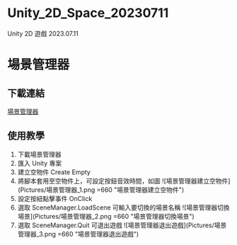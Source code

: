 # Unity_2D_Space_20230711
 Unity 2D 遊戲 2023.07.11

# 場景管理器

## 下載連結
[場景管理器](Assets/Scripts/SceneManager.cs "場景管理器連結")

## 使用教學
1. 下載場景管理器
2. 匯入 Unity 專案
3. 建立空物件 Create Empty
4. 將腳本套用至空物件上，可設定按鈕音效時間，如圖
![場景管理器建立空物件](Pictures/場景管理器_1.png =660 "場景管理器建立空物件")
5. 設定按紐點擊事件 OnClick
6. 選取 SceneManager.LoadScene 可輸入要切換的場景名稱
![場景管理器切換場景](Pictures/場景管理器_2.png =660 "場景管理器切換場景")
7. 選取 SceneManager.Quit 可退出遊戲
![場景管理器退出遊戲](Pictures/場景管理器_3.png =660 "場景管理器退出遊戲")
